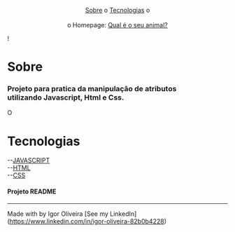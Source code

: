 
<p align="center">
<a href="#sobre">Sobre</a> o
<a href="#sobre">Tecnologias</a> o
<br><br>
o Homepage:  <a href=https://igoroliveiranunes.github.io/Manipulando-Atributos//> Qual é o seu animal?</a>

!
# Sobre
<h3>Projeto para pratica da manipulação de atributos<br>utilizando Javascript, Html e Css.</h3>
<p>O</p>

# Tecnologias
--<a href="https://www.javascript.com">JAVASCRIPT</a><br>
--<a href="https://www.learn-html.org">HTML</a><br>
--<a href="https://www.css.org">CSS</a><br>


<h4> Projeto README </h4>

---
Made with by Igor Oliveira [See my LinkedIn](<a href="https://www.linkedin.com/in/igor-oliveira-82b0b4228">https://www.linkedin.com/in/igor-oliveira-82b0b4228</a>)
